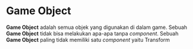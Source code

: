 # Game Object
**Game Object** adalah semua objek yang digunakan di dalam game. Sebuah **Game Object** tidak bisa melakukan 
apa-apa tanpa *component*. Sebuah **Game Object** paling tidak memiliki satu *component* yaitu Transform
